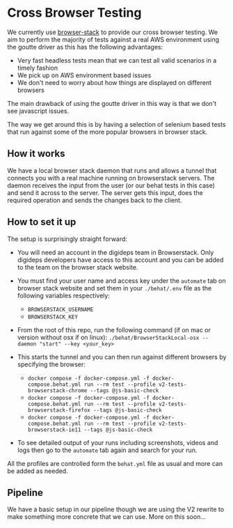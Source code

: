 # Cross Browser Testing

We currently use [browser-stack] to provide our cross browser testing. We aim to perform the majority of tests against a real AWS environment using the goutte driver
as this has the following advantages:

- Very fast headless tests mean that we can test all valid scenarios in a timely fashion
- We pick up on AWS environment based issues
- We don't need to worry about how things are displayed on different browsers

The main drawback of using the goutte driver in this way is that we don't see javascript issues.

The way we get around this is by having a selection of selenium based tests that run against some of the more popular browsers in browser stack.

## How it works

We have a local browser stack daemon that runs and allows a tunnel that connects you with a real machine running
on browserstack servers. The daemon receives the input from the user (or our behat tests in this case) and send it across to the server.
The server gets this input, does the required operation and sends the changes back to the client.

## How to set it up

The setup is surprisingly straight forward:

- You will need an account in the digideps team in Browserstack. Only digideps developers have access to this account
and you can be added to the team on the browser stack website.

- You must find your user name and access key under the `automate` tab on browser stack website and set them in your
`./behat/.env` file as the following variables respectively:
    - `BROWSERSTACK_USERNAME`
    - `BROWSERSTACK_KEY`
- From the root of this repo, run the following command (if on mac or version without osx if on linux):
`./behat/BrowserStackLocal-osx --daemon "start" --key <your_key>`

- This starts the tunnel and you can then run against different browsers by specifying the browser:
    - `docker compose -f docker-compose.yml -f docker-compose.behat.yml run --rm test --profile v2-tests-browserstack-chrome --tags @js-basic-check`
    - `docker compose -f docker-compose.yml -f docker-compose.behat.yml run --rm test --profile v2-tests-browserstack-firefox --tags @js-basic-check`
    - `docker compose -f docker-compose.yml -f docker-compose.behat.yml run --rm test --profile v2-tests-browserstack-ie11 --tags @js-basic-check`

- To see detailed output of your runs including screenshots, videos and logs then go to the `automate` tab again
and search for your run.

All the profiles are controlled form the `behat.yml` file as usual and more can be added as needed.


## Pipeline

We have a basic setup in our pipeline though we are using the V2 rewrite to make something more concrete that we can use.
More on this soon...

[browser-stack]: https://www.browserstack.com/browser
